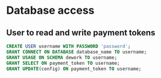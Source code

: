 
# Database access

## User to read and write payment tokens

```sql
CREATE USER username WITH PASSWORD 'password';
GRANT CONNECT ON DATABASE database_name TO username;
GRANT USAGE ON SCHEMA dework TO username;
GRANT SELECT ON payment_token TO username;
GRANT UPDATE(config) ON payment_token TO username;
```